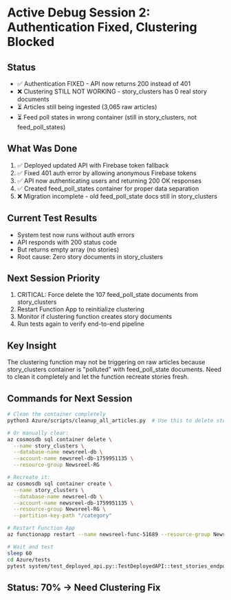 # Active Debug Session 2: Authentication Fixed, Clustering Blocked

## Status
- ✅ Authentication FIXED - API now returns 200 instead of 401
- ❌ Clustering STILL NOT WORKING - story_clusters has 0 real story documents
- ⏳ Articles still being ingested (3,065 raw articles)
- ⏳ Feed poll states in wrong container (still in story_clusters, not feed_poll_states)

## What Was Done
1. ✅ Deployed updated API with Firebase token fallback
2. ✅ Fixed 401 auth error by allowing anonymous Firebase tokens  
3. ✅ API now authenticating users and returning 200 OK responses
4. ✅ Created feed_poll_states container for proper data separation
5. ❌ Migration incomplete - old feed_poll_state docs still in story_clusters

## Current Test Results
- System test now runs without auth errors
- API responds with 200 status code
- But returns empty array (no stories)
- Root cause: Zero story documents in story_clusters

## Next Session Priority
1. CRITICAL: Force delete the 107 feed_poll_state documents from story_clusters
2. Restart Function App to reinitialize clustering
3. Monitor if clustering function creates story documents
4. Run tests again to verify end-to-end pipeline

## Key Insight
The clustering function may not be triggering on raw articles because story_clusters container is "polluted" with feed_poll_state documents. Need to clean it completely and let the function recreate stories fresh.

## Commands for Next Session
```bash
# Clean the container completely
python3 Azure/scripts/cleanup_all_articles.py  # Use this to delete story_clusters docs

# Or manually clear:
az cosmosdb sql container delete \
  --name story_clusters \
  --database-name newsreel-db \
  --account-name newsreel-db-1759951135 \
  --resource-group Newsreel-RG

# Recreate it:
az cosmosdb sql container create \
  --name story_clusters \
  --database-name newsreel-db \
  --account-name newsreel-db-1759951135 \
  --resource-group Newsreel-RG \
  --partition-key-path "/category"

# Restart Function App
az functionapp restart --name newsreel-func-51689 --resource-group Newsreel-RG

# Wait and test
sleep 60
cd Azure/tests
pytest system/test_deployed_api.py::TestDeployedAPI::test_stories_endpoint_returns_data_with_auth -v
```

## Status: 70% → Need Clustering Fix
